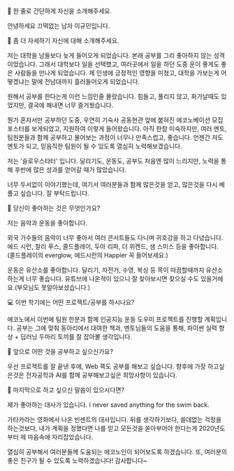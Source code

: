 👋 한 줄로 간단하게 자신을 소개해주세요.

안녕하세요 끄떡없는 남자 이규민입니다.

🔎 좀 더 자세하기 자신에 대해 소개해주세요.

저는 대학을 남들보다 늦게 들어오게 되었습니다.
본래 공부를 그리 좋아하지 않는 성격이었습니다. 그래서 대학보다 일을 선택했고, 여러곳에서 일을 하던 도중
운이 좋게도 좋은 사람들을 만나게 되었습니다. 제 인생에 긍정적인 영향을 미쳤고, 대학을 가보는게 어떻겠냐는 말에
전남대까지 흘러들어오게 되었습니다.

원해서 공부를 한다는게 이런 느낌인줄 몰랐습니다. 힘들고, 풀리지 않고, 화가날때도 있었지만, 결국에 해내면 너무 즐거웠습니다.

뭔가 혼자서만 공부하던 도중, 우연히 기숙사 공동현관 앞에 붙혀진 에코노베이션 모집 포스터를 보게되었고, 지원하여 이렇게 들어왔습니다.
아직 한참 미숙하지만, 여러 멘토, 팀원분들과 함께 공부하고 물어보는 과정이 너무나 만족스럽고, 좋습니다.
언젠간 저도 멘토가 되고, 믿음직한 팀원이 될 수 있도록 열심히 노력해보겠습니다.

저는 '슬로우스타터' 입니다. 달리기도, 운동도, 공부도 처음엔 많이 느리지만, 노력을 통해 후반에 많은 성과를 얻어갈 때가 많았습니다.

너무 두서없이 이야기했는데, 여기서 여러분들과 함께 많은것을 얻고, 많은것을 다시 베풀고 싶습니다. 잘 부탁드립니다.

💌 당신이 좋아하는 것은 무엇인가요?

저는 음악과 운동을 좋아합니다.

외국 가수들의 음악이 너무 좋아서 여러 콘서트들도 다니며 귀호강을 하고 다녔습니다. 
에드 시런, 찰리 푸스, 콜드플레이, 두아 리파, 더 위켄드, 샘 스미스 등을 좋아합니다.
(콜드플레이의 everglow, 에드시런의 Happier 꼭 들어보세요.)

운동은 유산소를 좋아합니다. 달리기, 자전거, 수영, 복싱 등 목이 따끔할때까지 유산소 하는게 너무 좋습니다.
유튜브에 나온적이 있으니 잘 찾아보시면 찾으실 수도 있을거에요.(부모님도 못알아보셨습니다.)

💻 이번 학기에는 어떤 프로젝트/공부를 하시나요?

에코노에서 이번에 팀원 한분과 함께 인공지능 운동 도우미 프로젝트를 진행할 계획입니다.
공부는 그에 맞춰 동아리에서 대여한 책과, 멘토님들의 도움을 통해, 파이썬 실력 향상 + 딥러닝 두마리 토끼를 잘 잡아볼 생각입니다.

👣 앞으로 어떤 것을 공부하고 싶으신가요?

우선 프로젝트를 잘 끝낸 후에, Web 쪽도 공부를 해보고 싶습니다.
향후에 가장 하고싶은것은 전자공학과 AI를 함께 공부해보고싶은 희망사항이 있습니다.

💙 마지막으로 하고 싶으신 말씀이 있으시다면?

제가 좋아하는 대사가 있습니다. I never saved anything for the swim back. 

가타카라는 영화에서 나온 빈센트의 대사입니다.
뒤를 생각하기보다, 쓸데없는 걱정을 하는것보다, 내가 계획을 정했다면 나를 믿고 모든것을 쏟아부어야 한다는게 2020년도부터 제 마음속에 자리잡았습니다.

열심히 공부해서 여러분들께 도움되는 에코노인이 되어보도록 하겠습니다.
또, 여러분의 좋은 친구가 될 수 있도록 노력하겠습니다!
감사합니다~
